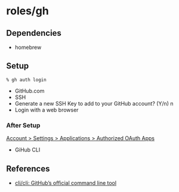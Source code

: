 # roles/gh



## Dependencies
- homebrew



## Setup
```
% gh auth login
```

- GitHub.com
- SSH
- Generate a new SSH Key to add to your GitHub account? (Y/n) n
- Login with a web browser


### After Setup
[Account > Settings > Applications > Authorized OAuth Apps](https://github.com/settings/applications)

- GiHub CLI



## References
- [cli/cli: GitHub’s official command line tool](https://github.com/cli/cli)


